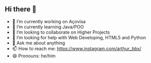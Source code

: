 ## Hi there 👋

<!--
**ArthurOBelo/ArthurOBelo** is a ✨ _special_ ✨ repository because its `README.md` (this file) appears on your GitHub profile.

Here are some ideas to get you started: -->

- 🔭 I’m currently working on Açovisa 
- 🌱 I’m currently learning Java/POO
- 👯 I’m looking to collaborate on Higher Projects 
- 🤔 I’m looking for help with Web Developing, HTML5 and Python
- 💬 Ask me about anything
- 📫 How to reach me: https://www.instagram.com/arthur_bbx/
- 😄 Pronouns: he/him

